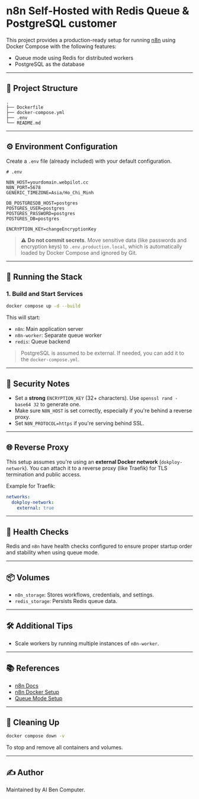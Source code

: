 # n8n Self-Hosted with Redis Queue & PostgreSQL customer

This project provides a production-ready setup for running [n8n](https://n8n.io/) using Docker Compose with the following features:

- Queue mode using Redis for distributed workers
- PostgreSQL as the database

---

## 📁 Project Structure

```plaintext
.
├── Dockerfile
├── docker-compose.yml
├── .env
└── README.md
```

---

## ⚙️ Environment Configuration

Create a `.env` file (already included) with your default configuration.

```env
# .env

N8N_HOST=yourdomain.webpilot.cc
N8N_PORT=5678
GENERIC_TIMEZONE=Asia/Ho_Chi_Minh

DB_POSTGRESDB_HOST=postgres
POSTGRES_USER=postgres
POSTGRES_PASSWORD=postgres
POSTGRES_DB=postgres

ENCRYPTION_KEY=changeEncryptionKey
```

> ⚠️ **Do not commit secrets**. Move sensitive data (like passwords and encryption keys) to `.env.production.local`, which is automatically loaded by Docker Compose and ignored by Git.

---

## 🚀 Running the Stack

### 1. Build and Start Services

```bash
docker compose up -d --build
```

This will start:
- `n8n`: Main application server
- `n8n-worker`: Separate queue worker
- `redis`: Queue backend

> PostgreSQL is assumed to be external. If needed, you can add it to the `docker-compose.yml`.

---

## 🔐 Security Notes

- Set a **strong** `ENCRYPTION_KEY` (32+ characters). Use `openssl rand -base64 32` to generate one.
- Make sure `N8N_HOST` is set correctly, especially if you're behind a reverse proxy.
- Set `N8N_PROTOCOL=https` if you're serving behind SSL.

---

## 🌐 Reverse Proxy

This setup assumes you're using an **external Docker network** (`dokploy-network`). You can attach it to a reverse proxy (like Traefik) for TLS termination and public access.

Example for Traefik:

```yaml
networks:
  dokploy-network:
    external: true
```

---

## 🧪 Health Checks

Redis and `n8n` have health checks configured to ensure proper startup order and stability when using queue mode.

---

## 📦 Volumes

- `n8n_storage`: Stores workflows, credentials, and settings.
- `redis_storage`: Persists Redis queue data.

---

## 🛠 Additional Tips

- Scale workers by running multiple instances of `n8n-worker`.

---

## 📚 References

- [n8n Docs](https://docs.n8n.io)
- [n8n Docker Setup](https://docs.n8n.io/hosting/docker/)
- [Queue Mode Setup](https://docs.n8n.io/hosting/queue-mode/)

---

## 🧼 Cleaning Up

```bash
docker compose down -v
```

To stop and remove all containers and volumes.

---

## ✍️ Author

Maintained by AI Ben Computer.
